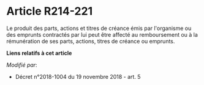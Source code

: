 # Article R214-221

Le produit des parts, actions et titres de créance émis par l'organisme ou des emprunts contractés par lui peut être affecté
au remboursement ou à la rémunération de ses parts, actions, titres de créance ou emprunts.

**Liens relatifs à cet article**

_Modifié par_:

  - Décret n°2018-1004 du 19 novembre 2018 - art. 5
